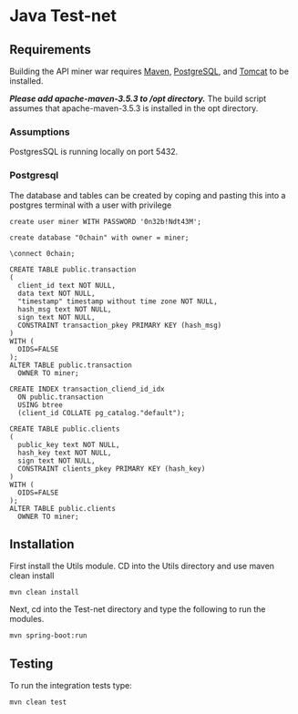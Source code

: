 # Java Test-net

## Requirements

Building the API miner war requires [Maven](https://maven.apache.org/), [PostgreSQL](https://www.postgresql.org), and [Tomcat](https://tomcat.apache.org) to be installed. 

***Please add apache-maven-3.5.3 to /opt directory.***
The build script assumes that apache-maven-3.5.3 is installed in the opt directory.

### Assumptions

PostgresSQL is running locally on port 5432.

### Postgresql 

The database and tables can be created by coping and pasting this into a postgres terminal with a user with privilege
```
create user miner WITH PASSWORD '0n32b!Ndt43M';

create database "0chain" with owner = miner;

\connect 0chain;

CREATE TABLE public.transaction
(
  client_id text NOT NULL,
  data text NOT NULL,
  "timestamp" timestamp without time zone NOT NULL,
  hash_msg text NOT NULL,
  sign text NOT NULL,
  CONSTRAINT transaction_pkey PRIMARY KEY (hash_msg)
)
WITH (
  OIDS=FALSE
);
ALTER TABLE public.transaction
  OWNER TO miner;

CREATE INDEX transaction_cliend_id_idx
  ON public.transaction
  USING btree
  (client_id COLLATE pg_catalog."default");

CREATE TABLE public.clients
(
  public_key text NOT NULL,
  hash_key text NOT NULL,
  sign text NOT NULL,
  CONSTRAINT clients_pkey PRIMARY KEY (hash_key)
)
WITH (
  OIDS=FALSE
);
ALTER TABLE public.clients
  OWNER TO miner;
```

## Installation
First install the Utils module. CD into the Utils directory and use maven clean install
```
mvn clean install
```
Next, cd into the Test-net directory and type the following to run the modules.
```
mvn spring-boot:run
```

## Testing

To run the integration tests type:
```
mvn clean test
```

